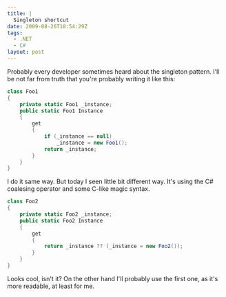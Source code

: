 ```yaml
---
title: |
  Singleton shortcut
date: 2009-08-26T18:54:29Z
tags:
  - .NET
  - C#
layout: post
---
```

Probably every developer sometimes heard about the singleton pattern. I'll be not far from truth that you're probably writing it like this:

```csharp
class Foo1
{
	private static Foo1 _instance;
	public static Foo1 Instance
	{
		get
		{
			if (_instance == null)
				_instance = new Foo1();
			return _instance;
		}
	}
}
```

I do it same way. But today I seen little bit different way. It's using the C# coalesing operator and some C-like magic syntax.

```csharp
class Foo2
{
	private static Foo2 _instance;
	public static Foo2 Instance
	{
		get
		{
			return _instance ?? (_instance = new Foo2());
		}
	}
}
```

Looks cool, isn't it? On the other hand I'll probably use the first one, as it's more readable, at least for me.